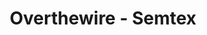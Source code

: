 ---
title : "Overthewire - Semtex"
layout : category
permalink : /categories/Wargame/overthewire/semtex/
author_profile : true
taxonomy : Semtex
---